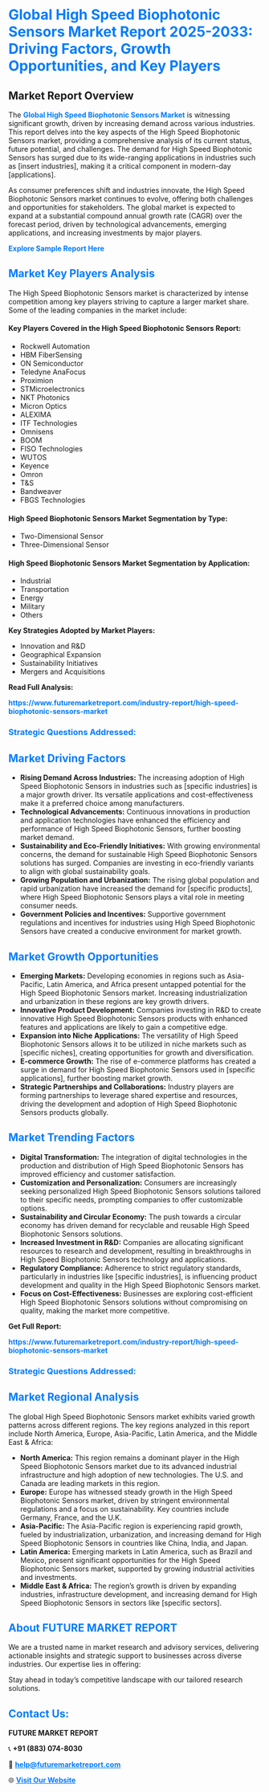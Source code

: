 <h1 style="color: #007BFF;">Global High Speed Biophotonic Sensors Market Report 2025-2033: Driving Factors, Growth Opportunities, and Key Players</h1>

<section id="overview">
<h2>Market Report Overview</h2>
<p>The <a href="https://www.futuremarketreport.com/industry-report/high-speed-biophotonic-sensors-market" style="color: #007BFF; text-decoration: none;"><strong>Global High Speed Biophotonic Sensors Market</strong></a> is witnessing significant growth, driven by increasing demand across various industries. This report delves into the key aspects of the High Speed Biophotonic Sensors market, providing a comprehensive analysis of its current status, future potential, and challenges. The demand for High Speed Biophotonic Sensors has surged due to its wide-ranging applications in industries such as [insert industries], making it a critical component in modern-day [applications].</p>
<p>As consumer preferences shift and industries innovate, the High Speed Biophotonic Sensors market continues to evolve, offering both challenges and opportunities for stakeholders. The global market is expected to expand at a substantial compound annual growth rate (CAGR) over the forecast period, driven by technological advancements, emerging applications, and increasing investments by major players.</p>
</section>

<section id="overview">
<p><a href="https://www.futuremarketreport.com/request-sample/reportId=76879" style="color: #007BFF; text-decoration: none;"><strong>Explore Sample Report Here</strong></a></p>
</section>

<section id="key-players">
<h2 style="color: #007BFF;">Market Key Players Analysis</h2>
<p>The High Speed Biophotonic Sensors market is characterized by intense competition among key players striving to capture a larger market share. Some of the leading companies in the market include:</p>
<h4>Key Players Covered in the High Speed Biophotonic Sensors Report:</h4>
<ul><li>Rockwell Automation</li><li>HBM FiberSensing</li><li>ON Semiconductor</li><li>Teledyne AnaFocus</li><li>Proximion</li><li>STMicroelectronics</li><li>NKT Photonics</li><li>Micron Optics</li><li>ALEXIMA</li><li>ITF Technologies</li><li>Omnisens</li><li>BOOM</li><li>FISO Technologies</li><li>WUTOS</li><li>Keyence</li><li>Omron</li><li>T&amp;S</li><li>Bandweaver</li><li>FBGS Technologies</li></ul>
<h4>High Speed Biophotonic Sensors Market Segmentation by Type:</h4>
<ul><li>Two-Dimensional Sensor</li><li>Three-Dimensional Sensor</li></ul>

<h4>High Speed Biophotonic Sensors Market Segmentation by Application:</h4>
<ul><li>Industrial</li><li>Transportation</li><li>Energy</li><li>Military</li><li>Others</li></ul>
<p><strong>Key Strategies Adopted by Market Players:</strong></p>
<ul>
<li>Innovation and R&D</li>
<li>Geographical Expansion</li>
<li>Sustainability Initiatives</li>
<li>Mergers and Acquisitions</li>
</ul>
</section>

<section>
<p><strong>Read Full Analysis: </strong></p><a href="https://www.futuremarketreport.com/industry-report/high-speed-biophotonic-sensors-market" style="color: #007BFF; text-decoration: none;"><strong>https://www.futuremarketreport.com/industry-report/high-speed-biophotonic-sensors-market</strong></a>
<h3 style="color: #007BFF;">Strategic Questions Addressed:</h3>
</section>

<section id="driving-factors">
<h2 style="color: #007BFF;">Market Driving Factors</h2>
<ul>
<li><strong>Rising Demand Across Industries:</strong> The increasing adoption of High Speed Biophotonic Sensors in industries such as [specific industries] is a major growth driver. Its versatile applications and cost-effectiveness make it a preferred choice among manufacturers.</li>
<li><strong>Technological Advancements:</strong> Continuous innovations in production and application technologies have enhanced the efficiency and performance of High Speed Biophotonic Sensors, further boosting market demand.</li>
<li><strong>Sustainability and Eco-Friendly Initiatives:</strong> With growing environmental concerns, the demand for sustainable High Speed Biophotonic Sensors solutions has surged. Companies are investing in eco-friendly variants to align with global sustainability goals.</li>
<li><strong>Growing Population and Urbanization:</strong> The rising global population and rapid urbanization have increased the demand for [specific products], where High Speed Biophotonic Sensors plays a vital role in meeting consumer needs.</li>
<li><strong>Government Policies and Incentives:</strong> Supportive government regulations and incentives for industries using High Speed Biophotonic Sensors have created a conducive environment for market growth.</li>
</ul>
</section>

<section id="growth-opportunities">
<h2 style="color: #007BFF;">Market Growth Opportunities</h2>
<ul>
<li><strong>Emerging Markets:</strong> Developing economies in regions such as Asia-Pacific, Latin America, and Africa present untapped potential for the High Speed Biophotonic Sensors market. Increasing industrialization and urbanization in these regions are key growth drivers.</li>
<li><strong>Innovative Product Development:</strong> Companies investing in R&D to create innovative High Speed Biophotonic Sensors products with enhanced features and applications are likely to gain a competitive edge.</li>
<li><strong>Expansion into Niche Applications:</strong> The versatility of High Speed Biophotonic Sensors allows it to be utilized in niche markets such as [specific niches], creating opportunities for growth and diversification.</li>
<li><strong>E-commerce Growth:</strong> The rise of e-commerce platforms has created a surge in demand for High Speed Biophotonic Sensors used in [specific applications], further boosting market growth.</li>
<li><strong>Strategic Partnerships and Collaborations:</strong> Industry players are forming partnerships to leverage shared expertise and resources, driving the development and adoption of High Speed Biophotonic Sensors products globally.</li>
</ul>
</section>

<section id="trending-factors">
<h2 style="color: #007BFF;">Market Trending Factors</h2>
<ul>
<li><strong>Digital Transformation:</strong> The integration of digital technologies in the production and distribution of High Speed Biophotonic Sensors has improved efficiency and customer satisfaction.</li>
<li><strong>Customization and Personalization:</strong> Consumers are increasingly seeking personalized High Speed Biophotonic Sensors solutions tailored to their specific needs, prompting companies to offer customizable options.</li>
<li><strong>Sustainability and Circular Economy:</strong> The push towards a circular economy has driven demand for recyclable and reusable High Speed Biophotonic Sensors solutions.</li>
<li><strong>Increased Investment in R&D:</strong> Companies are allocating significant resources to research and development, resulting in breakthroughs in High Speed Biophotonic Sensors technology and applications.</li>
<li><strong>Regulatory Compliance:</strong> Adherence to strict regulatory standards, particularly in industries like [specific industries], is influencing product development and quality in the High Speed Biophotonic Sensors market.</li>
<li><strong>Focus on Cost-Effectiveness:</strong> Businesses are exploring cost-efficient High Speed Biophotonic Sensors solutions without compromising on quality, making the market more competitive.</li>
</ul>
</section>

<section>
<p><strong>Get Full Report: </strong></p><a href="https://www.futuremarketreport.com/industry-report/high-speed-biophotonic-sensors-market" style="color: #007BFF; text-decoration: none;"><strong>https://www.futuremarketreport.com/industry-report/high-speed-biophotonic-sensors-market</strong></a>
<h3 style="color: #007BFF;">Strategic Questions Addressed:</h3>
</section>


<section id="regional-analysis">
<h2 style="color: #007BFF;">Market Regional Analysis</h2>
<p>The global High Speed Biophotonic Sensors market exhibits varied growth patterns across different regions. The key regions analyzed in this report include North America, Europe, Asia-Pacific, Latin America, and the Middle East & Africa:</p>
<ul>
<li><strong>North America:</strong> This region remains a dominant player in the High Speed Biophotonic Sensors market due to its advanced industrial infrastructure and high adoption of new technologies. The U.S. and Canada are leading markets in this region.</li>
<li><strong>Europe:</strong> Europe has witnessed steady growth in the High Speed Biophotonic Sensors market, driven by stringent environmental regulations and a focus on sustainability. Key countries include Germany, France, and the U.K.</li>
<li><strong>Asia-Pacific:</strong> The Asia-Pacific region is experiencing rapid growth, fueled by industrialization, urbanization, and increasing demand for High Speed Biophotonic Sensors in countries like China, India, and Japan.</li>
<li><strong>Latin America:</strong> Emerging markets in Latin America, such as Brazil and Mexico, present significant opportunities for the High Speed Biophotonic Sensors market, supported by growing industrial activities and investments.</li>
<li><strong>Middle East & Africa:</strong> The region’s growth is driven by expanding industries, infrastructure development, and increasing demand for High Speed Biophotonic Sensors in sectors like [specific sectors].</li>
</ul>
</section>

<footer>
<h2 style="color: #007BFF;">About FUTURE MARKET REPORT</h2>
<p>We are a trusted name in market research and advisory services, delivering actionable insights and strategic support to businesses across diverse industries. Our expertise lies in offering:</p>

<p>Stay ahead in today’s competitive landscape with our tailored research solutions.</p>

<h2 style="color: #007BFF;">Contact Us:</h2>
<p><strong>FUTURE MARKET REPORT</strong></p>
<p>📞 <strong>+91 (883) 074-8030</strong></p>
<p>📧 <strong><a href="mailto:help@futuremarketreport.com" style="color: #007BFF;">help@futuremarketreport.com</a></strong></p>
<p>🌐 <strong><a href="https://www.futuremarketreport.com/" style="color: #007BFF;">Visit Our Website</a></strong></p>
</footer>